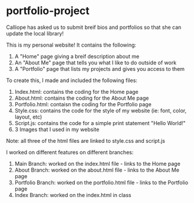 # portfolio-project

Calliope has asked us to submit breif bios and portfolios so that she can update the local library!

This is my personal website! It contains the following:

1. A "Home" page giving a breif description about me
2. An "About Me" page that tells you what I like to do outside of work
3. A "Portfolio" page that lists my projects and gives you access to them

To create this, I made and included the following files:

1. Index.html: contains the coding for the Home page
2. About.html: contains the coding for the About Me page
3. Portfolio.html: contaisn the coding for the Portfolio page
4. Style.css: contains the code for the style of my website (ie: font, color, layout, etc)
5. Script.js: contains the code for a simple print statement "Hello World!"
6. 3 Images that I used in my website

Note: all three of the html files are linked to style.css and script.js

I worked on different features on different branches:

1. Main Branch: worked on the index.html file - links to the Home page
2. About Branch: worked on the about.html file - links to the About Me page
3. Portfolio Branch: worked on the portfolio.html file - links to the Portfolio page
4. Index Branch: worked on the index.html in class
